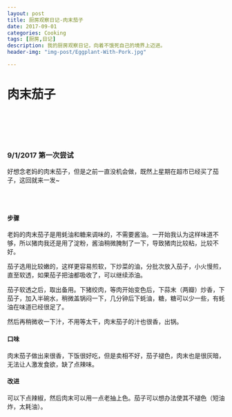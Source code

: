 ```yaml
---
layout: post
title: 厨房观察日记-肉末茄子
date: 2017-09-01
categories: Cooking
tags: [厨房,日记]
description: 我的厨房观察日记，向着不饿死自己的境界上迈进。
header-img: "img-post/Eggplant-With-Pork.jpg"

---
```



# 肉末茄子

 <br />
 <br />
 <br />
 <br />
    
    
### 9/1/2017 第一次尝试


好想念老妈的肉末茄子，但是之前一直没机会做，既然上星期在超市已经买了茄子，这回就来一发~

<br />
<br />

#### 步骤

老妈的肉末茄子是用蚝油和糖来调味的，不需要酱油。一开始我认为这样味道不够，所以猪肉我还是用了淀粉，酱油稍微腌制了一下，导致猪肉比较粘，比较不好。

茄子选用比较嫩的，这样更容易煎软，下炒菜的油，分批次放入茄子，小火慢煎，直至软透，如果茄子把油都吸收了，可以继续添油。

茄子软透之后，取出备用。下猪绞肉，等肉开始变色后，下蒜末（两瓣）炒香，下茄子，加入半碗水，稍微盖锅闷一下，几分钟后下蚝油，糖，糖可以少一些，有蚝油在味道已经很足了。

然后再稍微收一下汁，不用等太干，肉末茄子的汁也很香，出锅。


#### 口味

肉末茄子做出来很香，下饭很好吃，但是卖相不好，茄子褪色，肉末也是很灰暗，无法让人激发食欲，缺了点辣味。

#### 改进

可以下点辣椒，然后肉末可以用一点老抽上色。茄子可以想办法使其不褪色（短油炸，太耗油）。




